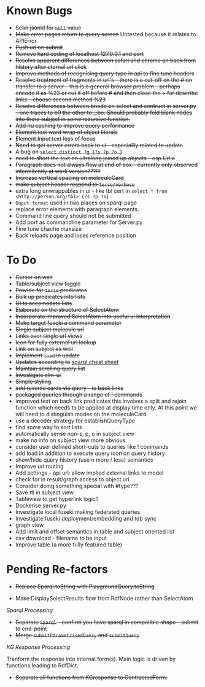 # Known Bugs

- ~~Scan jsonld for `null` value~~
- ~~Make error pages return to query screen~~ Untested because it relates to APIError
- ~~Push url on submit~~
- ~~Remove hard coding of localhost 127.0.0.1 and port~~
- ~~Resolve apparent differences between safari and chrome on back from history after eternal url click~~
- ~~Improve methods of recognising query type in api to fine tune headers~~
- ~~Resolve treatment of fragments in url's - there is a cut-off on the # on transfer to a server - this is a general browser problem - perhaps encode it as %23 or cut it off before # and then close the > for describe links - choose second method %23~~
- ~~Resolve differences between bnode on select and contruct in server.py - one traces to b0 the other to \_:bo. Should probably fold blank nodes into there subject in some recursive function.~~
- ~~Add lru caching to improve query performance~~
- ~~Element.text word wrap of object literals~~
- ~~Element.Input.text loss of focus~~
- ~~Need to get server errors back to ui - especiallly related to update~~
- ~~A bug on `select distinct ?g {?s ?p ?o.}`~~
- ~~need to short the text on ultralong joined up objects - esp Url a~~
- ~~Paragraph does not always flow at end of box - currently only observed intermitently at work version???!!!~~
- ~~Increase vertical spacing on moleculeCard~~
- ~~make subject header respond to `terse/verbose`~~
- extra long unwrappables in ui - like tbl cert in `select * from <http://person.org/tbl> {?s ?p ?o}`
- `Ouput format` used in two places on sparql page
- replace error elements with paragraph elements.
- Command line query should not be submitted
- Add port as commandline parameter for Server.py 
- Fine tune chache maxsize
- Back reloads page and loses reference position 

# To Do

- ~~Cursor on wait~~
- ~~Table/subject view toggle~~
- ~~Provide for `terse` predicates~~
- ~~Bulk up predicates into lists~~
- ~~UI to accomodate lists~~
- ~~Elaborate on the structure of SelectAtom~~
- ~~Incorporate improved SelectAtom into useful ui interpretation~~
- ~~Make target fuseki a command parameter~~
- ~~Single subject molecule url~~
- ~~Links over single url views~~
- ~~Icon for fully external url lookup~~
- ~~Link on subject as well~~
- ~~Implement `load` in update~~
- ~~Updates according to~~ [sparql cheat sheet](https://www.iro.umontreal.ca/~lapalme/ift6281/sparql-1_1-cheat-sheet.pdf)
- ~~Maintain scrolling query list~~
- ~~Investigate elm-ui~~
- ~~Simple styling~~
- ~~add reverse cards via query - ie back links~~
- ~~packaged queries through a range of ! commands~~
- improved text on back link predicates this involves a split and rejoin function which needs to be applied at display time only.  At this point we will need to distinguish modes on the moleculeCard.
- use a decoder strategy for establishQueryType
- find some way to sort lists
- automatically sense non-s, p, o in subject view
- make no info on subject view more obvious
- consider user defined short-cuts to queries like ! commands 
- add load in addition to execute query icon on query history
- show/hide query history (use n more / less) semantics
- Improve url routing
- Add settings - api url; allow implied external links to model
- check for in result/graph access to object uri
- Consider doing something special with #type???
- Save ttl in subject view
- Tableview to get hyperlink logic?
- Dockerise server.py
- Investigate local fuseki making federated queries.
- Investigate fuseki deployment/embedding and tdb sync
- graph view
- Add limit and offset semantics in table and subject oriented list
- csv download - filename to be input
- Improve table (a more fully featured table)

# Pending Re-factors

- ~~Replace Sparql.toString with PlaygroundQuery.toString~~

- Make DisplaySelectResults flow from RdfNode rather than SelectAtom

*Sparql Processing*
- ~~Separate `Sparql` - confirm you have sparql in compatible shape - submit to end-point~~
- ~~Merge `submitParametrisedQuery` and `submitQuery`~~

*KG Response Processing*

Tranform the response into internal form(s).  Main logic is driven by functions leading to RdfDict.
- ~~Separate all functions from KGresponse to ContractedForm.~~

